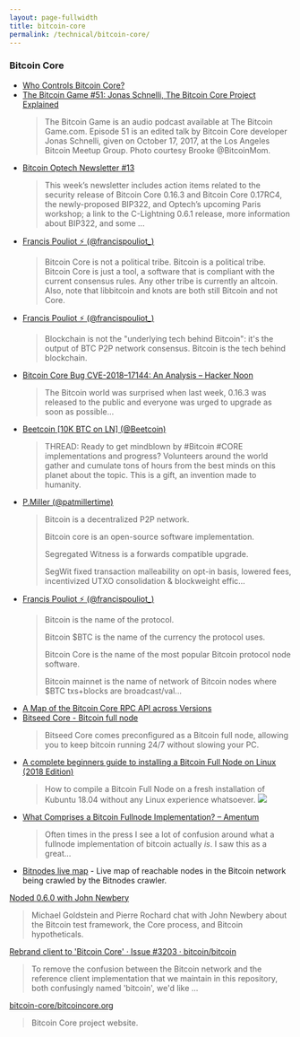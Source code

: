```yaml
---
layout: page-fullwidth
title: bitcoin-core
permalink: /technical/bitcoin-core/
---
```



### Bitcoin Core

* [Who Controls Bitcoin Core?](https://blog.lopp.net/who-controls-bitcoin-core-/)
* [The Bitcoin Game #51: Jonas Schnelli, The Bitcoin Core Project Explained](https://www.youtube.com/watch?v=5VVIybc8APk&feature=youtu.be)
  >The Bitcoin Game is an audio podcast available at The Bitcoin Game.com. Episode 51 is an edited talk by Bitcoin Core developer Jonas Schnelli, given on October 17, 2017, at the Los Angeles Bitcoin Meetup Group. Photo courtesy Brooke @BitcoinMom.
* [Bitcoin Optech Newsletter #13](https://bitcoinops.org/en/newsletters/2018/09/18/)
  >This week’s newsletter includes action items related to the security release of Bitcoin Core 0.16.3 and Bitcoin Core 0.17RC4, the newly-proposed BIP322, and Optech’s upcoming Paris workshop; a link to the C-Lightning 0.6.1 release, more information about BIP322, and some ...
* [Francis Pouliot ⚡️ (@francispouliot_)](https://twitter.com/francispouliot_/status/1027729881541632000)
  >Bitcoin Core is not a political tribe. Bitcoin is a political tribe. Bitcoin Core is just a tool, a software that is compliant with the current consensus rules. Any other tribe is currently an altcoin. Also, note that libbitcoin and knots are both still Bitcoin and not Core.
* [Francis Pouliot ⚡️ (@francispouliot_)](https://twitter.com/francispouliot_/status/921419339785437184)
  >Blockchain is not the "underlying tech behind Bitcoin": it's the output of BTC P2P network consensus. Bitcoin is the tech behind blockchain.
* [Bitcoin Core Bug CVE-2018–17144: An Analysis – Hacker Noon](https://hackernoon.com/bitcoin-core-bug-cve-2018-17144-an-analysis-f80d9d373362)
  >The Bitcoin world was surprised when last week, 0.16.3 was released to the public and everyone was urged to upgrade as soon as possible…
* [Beetcoin [10K BTC on LN] (@Beetcoin)](https://twitter.com/Beetcoin/status/935460412262375424)
  >THREAD: Ready to get mindblown by #Bitcoin #CORE implementations and progress? Volunteers around the world gather and cumulate tons of hours from the best minds on this planet about the topic. This is a gift, an invention made to humanity.
* [P.Miller (@patmillertime)](https://twitter.com/patmillertime/status/1041197819913134080)
  >Bitcoin is a decentralized P2P network. 
  >
  >Bitcoin core is an open-source software implementation.
  >
  >Segregated Witness is a forwards compatible upgrade.
  >
  >SegWit fixed transaction malleability on opt-in basis, lowered fees, incentivized UTXO consolidation & blockweight effic...
* [Francis Pouliot ⚡️ (@francispouliot_)](https://twitter.com/francispouliot_/status/1025778795201085440)
  >Bitcoin is the name of the protocol.
  >
  >Bitcoin $BTC is the name of the currency the protocol uses.
  >
  >Bitcoin Core is the name of the most popular Bitcoin protocol node software. 
  >
  >Bitcoin mainnet is the name of network of Bitcoin nodes where $BTC txs+blocks are broadcast/val...
* [A Map of the Bitcoin Core RPC API across Versions](https://masonicboom.github.io/btcrpcapi/)
* [Bitseed Core - Bitcoin full node](https://bitseed.org/product/bitseed-3/)
  > Bitseed Core comes preconfigured as a Bitcoin full node, allowing you to keep bitcoin running 24/7 without slowing your PC.
* [A complete beginners guide to installing a Bitcoin Full Node on Linux (2018 Edition)](https://hackernoon.com/a-complete-beginners-guide-to-installing-a-bitcoin-full-node-on-linux-2018-edition-cb8e384479ea)
  >How to compile a Bitcoin Full Node on a fresh installation of Kubuntu 18.04 without any Linux experience whatsoever.
  ![](https://imgur.com/hhN0o3F.png)
* [What Comprises a Bitcoin Fullnode Implementation? – Amentum](https://medium.com/amentum/what-comprises-a-bitcoin-fullnode-implementation-df27989e673a)
  >Often times in the press I see a lot of confusion around what a fullnode implementation of bitcoin actually *is*. I saw this as a great…
* [Bitnodes live map](https://bitnodes.earn.com/nodes/live-map/) - Live map of reachable nodes in the Bitcoin network being crawled by the Bitnodes crawler.

[Noded 0.6.0 with John Newbery](https://noded.org/podcast/noded-060-with-john-newbery/)
  > Michael Goldstein and Pierre Rochard chat with John Newbery about the Bitcoin test framework, the Core process, and Bitcoin hypotheticals.

[Rebrand client to 'Bitcoin Core' · Issue #3203 · bitcoin/bitcoin](https://github.com/bitcoin/bitcoin/issues/3203)
  > To remove the confusion between the Bitcoin network and the reference client implementation that we maintain in this repository, both confusingly named &#39;bitcoin&#39;, we&#39;d like ...

[bitcoin-core/bitcoincore.org](https://github.com/bitcoin-core/bitcoincore.org)
  > Bitcoin Core project website. 
